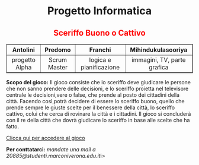 
<body>
<h1  style="text-align:center;">Progetto Informatica</h1>
<h2 style="text-align: center; color: red;">Sceriffo Buono o Cattivo</h2>
<table style="text-align: center;" border="1">
<th>Antolini</th>
<th>Predomo</th>
<th>Franchi</th>
<th>Mihindukulasooriya </th>
<tr>
<td>progetto Alpha</td>
<td>Scrum Master</td>
<td>logica e pianificazione</td>
<td> immagini, TV, parte grafica</td>
</tr>
</table >
<p> <b>Scopo del gioco:</b> Il gioco consiste che lo sceriffo deve giudicare le persone che non sanno prendere delle decisioni, e lo sceriffo proietta nel televisore centrale le decisioni,vere o false, che prende al posto dei cittadini della città. 
Facendo così,potrà decidere di essere lo sceriffo buono, quello che prende sempre le giuste scelte per il benessere della città, lo sceriffo cattivo, colui che cerca di rovinare la città e i cittadini.
Il gioco si concluderà con il re della città che dovrà giudicare lo sceriffo in base alle scelte che ha fatto.</p>

<a href="https://edu.cospaces.io/AFU-EHP">Clicca qui per accedere al gioco </a><br>
<p> <b>Per conttatarci:</b> <i>mandate una mail a 20885@studenti.marconiverona.edu.it</i>i></p>
</body>
